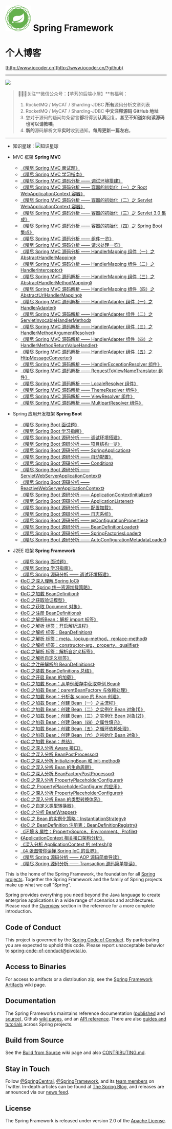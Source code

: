 # <img src="src/docs/asciidoc/images/spring-framework.png" width="80" height="80"> Spring Framework

# 个人博客

[http://www.iocoder.cn](http://www.iocoder.cn/?github)

-------

![](http://www.iocoder.cn/images/common/wechat_mp.jpeg)

> 🙂🙂🙂关注**微信公众号：【芋艿的后端小屋】**有福利：
> 1. RocketMQ / MyCAT / Sharding-JDBC **所有**源码分析文章列表
> 2. RocketMQ / MyCAT / Sharding-JDBC **中文注释源码 GitHub 地址**
> 3. 您对于源码的疑问每条留言**都**将得到**认真**回复。**甚至不知道如何读源码也可以请教噢**。
> 4. **新的**源码解析文章**实时**收到通知。**每周更新一篇左右**。

-------

* 知识星球：![知识星球](http://www.iocoder.cn/images/Architecture/2017_12_29/01.png)

* MVC 框架 **Spring MVC**

    * [《精尽 Spring MVC 面试题》](http://www.iocoder.cn/Spring-MVC/good-collection?github&1615)
    * [《精尽 Spring MVC 学习指南》](http://www.iocoder.cn/Spring-MVC/good-collection?github&1615)
    * [《精尽 Spring MVC 源码分析 —— 调试环境搭建》](http://www.iocoder.cn/Spring-MVC/good-collection?github&1615)
    * [《精尽 Spring MVC 源码分析 —— 容器的初始化（一）之 Root WebApplicationContext 容器》](http://www.iocoder.cn/Spring-MVC/good-collection?github&1615)
    * [《精尽 Spring MVC 源码分析 —— 容器的初始化（二）之 Servlet WebApplicationContext 容器》](http://www.iocoder.cn/Spring-MVC/good-collection?github&1615)
    * [《精尽 Spring MVC 源码分析 —— 容器的初始化（三）之 Servlet 3.0 集成》](http://www.iocoder.cn/Spring-MVC/good-collection?github&1615)
    * [《精尽 Spring MVC 源码分析 —— 容器的初始化（四）之 Spring Boot 集成》](http://www.iocoder.cn/Spring-MVC/good-collection?github&1615)
    * [《精尽 Spring MVC 源码分析 —— 组件一览》](http://www.iocoder.cn/Spring-MVC/good-collection?github&1615)
    * [《精尽 Spring MVC 源码分析 —— 请求处理一览》](http://www.iocoder.cn/Spring-MVC/good-collection?github&1615)
    * [《精尽 Spring MVC 源码分析 —— HandlerMapping 组件（一）之 AbstractHandlerMapping》](http://www.iocoder.cn/Spring-MVC/good-collection?github&1615)
    * [《精尽 Spring MVC 源码分析 —— HandlerMapping 组件（二）之 HandlerInterceptor》](http://www.iocoder.cn/Spring-MVC/good-collection?github&1615)
    * [《精尽 Spring MVC 源码解析 —— HandlerMapping 组件（三）之 AbstractHandlerMethodMapping》](http://www.iocoder.cn/Spring-MVC/good-collection?github&1615)
    * [《精尽 Spring MVC 源码解析 —— HandlerMapping 组件（四）之 AbstractUrlHandlerMapping》](http://www.iocoder.cn/Spring-MVC/good-collection?github&1615)
    * [《精尽 Spring MVC 源码解析 —— HandlerAdapter 组件（一）之 HandlerAdapter》](http://www.iocoder.cn/Spring-MVC/good-collection?github&1615)
    * [《精尽 Spring MVC 源码解析 —— HandlerAdapter 组件（二）之 ServletInvocableHandlerMethod》](http://www.iocoder.cn/Spring-MVC/good-collection?github&1615)
    * [《精尽 Spring MVC 源码解析 —— HandlerAdapter 组件（三）之 HandlerMethodArgumentResolver》](http://www.iocoder.cn/Spring-MVC/good-collection?github&1615)
    * [《精尽 Spring MVC 源码解析 —— HandlerAdapter 组件（四）之 HandlerMethodReturnValueHandler》](http://www.iocoder.cn/Spring-MVC/good-collection?github&1615)
    * [《精尽 Spring MVC 源码解析 —— HandlerAdapter 组件（五）之 HttpMessageConverter》](http://www.iocoder.cn/Spring-MVC/good-collection?github&1615)
    * [《精尽 Spring MVC 源码解析 —— HandlerExceptionResolver 组件》](http://www.iocoder.cn/Spring-MVC/good-collection?github&1615)
    * [《精尽 Spring MVC 源码解析 —— RequestToViewNameTranslator 组件》](http://www.iocoder.cn/Spring-MVC/good-collection?github&1615)
    * [《精尽 Spring MVC 源码解析 —— LocaleResolver 组件》](http://www.iocoder.cn/Spring-MVC/good-collection?github&1615)
    * [《精尽 Spring MVC 源码解析 —— ThemeResolver 组件》](http://www.iocoder.cn/Spring-MVC/good-collection?github&1615)
    * [《精尽 Spring MVC 源码解析 —— ViewResolver 组件》](http://www.iocoder.cn/Spring-MVC/good-collection?github&1615)
    * [《精尽 Spring MVC 源码解析 —— MultipartResolver 组件》](http://www.iocoder.cn/Spring-MVC/good-collection?github&1615)

* Spring 应用开发框架 **Spring Boot**

    * [《精尽 Spring Boot 面试题》](http://www.iocoder.cn/Spring-Boot/good-collection?github&1616)
    * [《精尽 Spring Boot 学习指南》](http://www.iocoder.cn/Spring-Boot/good-collection?github&1616)
    * [《精尽 Spring Boot 源码分析 —— 调试环境搭建》](http://www.iocoder.cn/Spring-Boot/good-collection?github&1616)
    * [《精尽 Spring Boot 源码分析 —— 项目结构一览》](http://www.iocoder.cn/Spring-Boot/good-collection?github&1616)
    * [《精尽 Spring Boot 源码分析 —— SpringApplication》](http://www.iocoder.cn/Spring-Boot/good-collection?github&1616)
    * [《精尽 Spring Boot 源码分析 —— 自动配置》](http://www.iocoder.cn/Spring-Boot/good-collection?github&1616)
    * [《精尽 Spring Boot 源码分析 —— Condition》](http://www.iocoder.cn/Spring-Boot/good-collection?github&1616)
    * [《精尽 Spring Boot 源码分析 —— ServletWebServerApplicationContext》](http://www.iocoder.cn/Spring-Boot/good-collection?github&1616)
    * [《精尽 Spring Boot 源码分析 —— ReactiveWebServerApplicationContext》](http://www.iocoder.cn/Spring-Boot/good-collection?github&1616)
    * [《精尽 Spring Boot 源码分析 —— ApplicationContextInitializer》](http://www.iocoder.cn/Spring-Boot/good-collection?github&1616)
    * [《精尽 Spring Boot 源码分析 —— ApplicationListener》](http://www.iocoder.cn/Spring-Boot/good-collection?github&1616)
    * [《精尽 Spring Boot 源码分析 —— 配置加载》](http://www.iocoder.cn/Spring-Boot/good-collection?github&1616)
    * [《精尽 Spring Boot 源码分析 —— 日志系统》](http://www.iocoder.cn/Spring-Boot/good-collection?github&1616)
    * [《精尽 Spring Boot 源码分析 —— @ConfigurationProperties》](http://www.iocoder.cn/Spring-Boot/good-collection?github&1616)
    * [《精尽 Spring Boot 源码分析 —— BeanDefinitionLoader》](http://www.iocoder.cn/Spring-Boot/good-collection?github&1616)
    * [《精尽 Spring Boot 源码分析 —— SpringFactoriesLoader》](http://www.iocoder.cn/Spring-Boot/good-collection?github&1616)
    * [《精尽 Spring Boot 源码分析 —— AutoConfigurationMetadataLoader》](http://www.iocoder.cn/Spring-Boot/good-collection?github&1616)

* J2EE 框架 **Spring Framework**

    * [《精尽 Spring 面试题》](http://www.iocoder.cn/Spring/good-collection?github&1614)
    * [《精尽 Spring 学习指南》](http://www.iocoder.cn/Spring/good-collection?github&1614)
    * [《精尽 Spring 源码分析 —— 调试环境搭建》](http://www.iocoder.cn/Spring/good-collection?github&1614)
    * [《IoC 之深入理解 Spring IoC》](http://www.iocoder.cn/Spring/good-collection?github&1614)
    * [《IoC 之 Spring 统一资源加载策略》](http://www.iocoder.cn/Spring/good-collection?github&1614)
    * [《IoC 之加载 BeanDefinition》](http://www.iocoder.cn/Spring/good-collection?github&1614)
    * [《IoC 之获取验证模型》](http://www.iocoder.cn/Spring/good-collection?github&1614)
    * [《IoC 之获取 Document 对象》](http://www.iocoder.cn/Spring/good-collection?github&1614)
    * [《IoC 之注册 BeanDefinitions》](http://www.iocoder.cn/Spring/good-collection?github&1614)
    * [《IoC 之解析Bean：解析 import 标签》](http://www.iocoder.cn/Spring/good-collection?github&1614)
    * [《IoC 之解析 <bean> 标签：开启解析进程》](http://www.iocoder.cn/Spring/good-collection?github&1614)
    * [《IoC 之解析 <bean> 标签：BeanDefinition》](http://www.iocoder.cn/Spring/good-collection?github&1614)
    * [《IoC 之解析 <bean> 标签：meta、lookup-method、replace-method》](http://www.iocoder.cn/Spring/good-collection?github&1614)
    * [《IoC 之解析 <bean> 标签：constructor-arg、property、qualifier》](http://www.iocoder.cn/Spring/good-collection?github&1614)
    * [《IoC 之解析 <bean> 标签：解析自定义标签》](http://www.iocoder.cn/Spring/good-collection?github&1614)
    * [《IoC 之解析自定义标签》](http://www.iocoder.cn/Spring/good-collection?github&1614)
    * [《IoC 之注册解析的 BeanDefinitions》](http://www.iocoder.cn/Spring/good-collection?github&1614)
    * [《IoC 之装载 BeanDefinitions 总结》](http://www.iocoder.cn/Spring/good-collection?github&1614)
    * [《IoC 之开启 Bean 的加载》](http://www.iocoder.cn/Spring/good-collection?github&1614)
    * [《IoC 之加载 Bean：从单例缓存中获取单例 Bean》](http://www.iocoder.cn/Spring/good-collection?github&1614)
    * [《IoC 之加载 Bean：parentBeanFactory 与依赖处理》](http://www.iocoder.cn/Spring/good-collection?github&1614)
    * [《IoC 之加载 Bean：分析各 scope 的 Bean 创建》](http://www.iocoder.cn/Spring/good-collection?github&1614)
    * [《IoC 之加载 Bean：创建 Bean（一）之主流程》](http://www.iocoder.cn/Spring/good-collection?github&1614)
    * [《IoC 之加载 Bean：创建 Bean（二）之实例化 Bean 对象(1)》](http://www.iocoder.cn/Spring/good-collection?github&1614)
    * [《IoC 之加载 Bean：创建 Bean（三）之实例化 Bean 对象(2)》](http://www.iocoder.cn/Spring/good-collection?github&1614)
    * [《IoC 之加载 Bean：创建 Bean（四）之属性填充》](http://www.iocoder.cn/Spring/good-collection?github&1614)
    * [《IoC 之加载 Bean：创建 Bean（五）之循环依赖处理》](http://www.iocoder.cn/Spring/good-collection?github&1614)
    * [《IoC 之加载 Bean：创建 Bean（六）之初始化 Bean 对象》](http://www.iocoder.cn/Spring/good-collection?github&1614)
    * [《IoC 之加载 Bean：总结》](http://www.iocoder.cn/Spring/good-collection?github&1614)
    * [《IoC 之深入分析 Aware 接口》](http://www.iocoder.cn/Spring/good-collection?github&1614)
    * [《IoC 之深入分析 ﻿BeanPostProcessor》](http://www.iocoder.cn/Spring/good-collection?github&1614)
    * [《IoC 之深入分析 InitializingBean 和 init-method》](http://www.iocoder.cn/Spring/good-collection?github&1614)
    * [《IoC 之深入分析 Bean 的生命周期》](http://www.iocoder.cn/Spring/good-collection?github&1614)
    * [《IoC 之深入分析 BeanFactoryPostProcessor》](http://www.iocoder.cn/Spring/good-collection?github&1614)
    * [《IoC 之深入分析 PropertyPlaceholderConfigurer》](http://www.iocoder.cn/Spring/good-collection?github&1614)
    * [《IoC 之 PropertyPlaceholderConfigurer 的应用》](http://www.iocoder.cn/Spring/good-collection?github&1614)
    * [《IoC 之深入分析 PropertyPlaceholderConfigurer》](http://www.iocoder.cn/Spring/good-collection?github&1614)
    * [《IoC 之深入分析 Bean 的类型转换体系》](http://www.iocoder.cn/Spring/good-collection?github&1614)
    * [《IoC 之自定义类型转换器》](http://www.iocoder.cn/Spring/good-collection?github&1614)
    * [《IoC 之分析 BeanWrapper》](http://www.iocoder.cn/Spring/good-collection?github&1614)
    * [《IoC 之 Bean 的实例化策略：InstantiationStrategy》](http://www.iocoder.cn/Spring/good-collection?github&1614)
    * [《IoC 之 BeanDefinition 注册表：BeanDefinitionRegistry》](http://www.iocoder.cn/Spring/good-collection?github&1614)
    * [《环境 & 属性：PropertySource、Environment、Profile》](http://www.iocoder.cn/Spring/good-collection?github&1614)
    * [《ApplicationContext 相关接口架构分析》](http://www.iocoder.cn/Spring/good-collection?github&1614)
    * [《深入分析 ApplicationContext 的 refresh()》](http://www.iocoder.cn/Spring/good-collection?github&1614)
    * [《4 张图带你读懂 Spring IoC 的世界》](http://www.iocoder.cn/Spring/good-collection?github&1614)
    * [《精尽 Spring 源码分析 —— AOP 源码简单导读》](http://www.iocoder.cn/Spring/good-collection?github&1614)
    * [《精尽 Spring 源码分析 —— Transaction 源码简单导读》](http://www.iocoder.cn/Spring/good-collection?github&1614)

This is the home of the Spring Framework, the foundation for all
[Spring projects](https://spring.io/projects). Together the Spring Framework and the family of Spring projects make up what we call "Spring". 

Spring provides everything you need beyond the Java language to create enterprise
applications in a wide range of scenarios and architectures. Please read the
[Overview](https://docs.spring.io/spring/docs/current/spring-framework-reference/overview.html#spring-introduction)
section in the reference for a more complete introduction.

## Code of Conduct

This project is governed by the [Spring Code of Conduct](CODE_OF_CONDUCT.adoc).
By participating you are expected to uphold this code.
Please report unacceptable behavior to spring-code-of-conduct@pivotal.io.

## Access to Binaries

For access to artifacts or a distribution zip, see the
[Spring Framework Artifacts](https://github.com/spring-projects/spring-framework/wiki/Spring-Framework-Artifacts)
wiki page.

## Documentation

The Spring Frameworks maintains reference documentation
([published](http://docs.spring.io/spring-framework/docs/current/spring-framework-reference/) and
[source](src/docs/asciidoc)),
Github [wiki pages](https://github.com/spring-projects/spring-framework/wiki), and an
[API reference](http://docs.spring.io/spring-framework/docs/current/javadoc-api/).
There are also [guides and tutorials](https://spring.io/guides) across Spring projects.

## Build from Source

See the [Build from Source](https://github.com/spring-projects/spring-framework/wiki/Build-from-Source)
wiki page and also [CONTRIBUTING.md](CONTRIBUTING.md).

## Stay in Touch

Follow [@SpringCentral](https://twitter.com/springcentral),
[@SpringFramework](https://twitter.com/springframework), and its
[team members](https://twitter.com/springframework/lists/team/members) on Twitter.
In-depth articles can be found at [The Spring Blog](http://spring.io/blog/),
and releases are announced via our [news feed](http://spring.io/blog/category/news).

## License

The Spring Framework is released under version 2.0 of the
[Apache License](http://www.apache.org/licenses/LICENSE-2.0).
